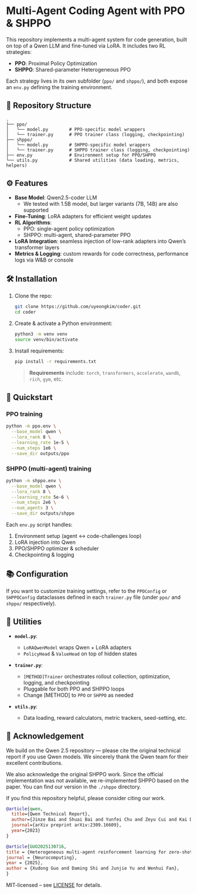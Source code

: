 # Multi-Agent Coding Agent with PPO & SHPPO

This repository implements a multi-agent system for code generation, built on top of a Qwen LLM and fine-tuned via LoRA. It includes two RL strategies:

- **PPO**: Proximal Policy Optimization  
- **SHPPO**: Shared-parameter Heterogeneous PPO

Each strategy lives in its own subfolder (`ppo/` and `shppo/`), and both expose an `env.py` defining the training environment.

<!-- Repository URL: https://github.com/uyeongkim/coder.git -->

<!-- --- -->

## 📂 Repository Structure

```
.
├── ppo/
│   └── model.py        # PPO-specific model wrappers
│   └── trainer.py      # PPO trainer class (logging, checkpointing)
├── shppo/
│   └── model.py        # SHPPO-specific model wrappers
│   └── trainer.py      # SHPPO trainer class (logging, checkpointing)
├── env.py              # Environment setup for PPO/SHPPO
└── utils.py            # Shared utilities (data loading, metrics, helpers)
```



## ⚙️ Features

- **Base Model**: Qwen2.5-coder LLM  
   - We tested with 1.5B model, but larger variants (7B, 14B) are also supported
- **Fine-Tuning**: LoRA adapters for efficient weight updates  
- **RL Algorithms**:  
  - PPO: single-agent policy optimization  
  - SHPPO: multi-agent, shared-parameter PPO  
- **LoRA Integration**: seamless injection of low-rank adapters into Qwen’s transformer layers  
- **Metrics & Logging**: custom rewards for code correctness, performance logs via W&B or console


## 🛠 Installation

1. Clone the repo:
   ```bash
   git clone https://github.com/uyeongkim/coder.git
   cd coder
   ```
2. Create & activate a Python environment:
   ```bash
   python3 -m venv venv
   source venv/bin/activate
   ```
3. Install requirements:
   ```bash
   pip install -r requirements.txt
   ```
   > **Requirements** include: `torch`, `transformers`, `accelerate`, `wandb`, `rich`, `gym`, etc.


## 🚀 Quickstart

### PPO training
```bash
python -m ppo.env \
  --base_model qwen \
  --lora_rank 8 \
  --learning_rate 1e-5 \
  --num_steps 1e6 \
  --save_dir outputs/ppo
```

### SHPPO (multi-agent) training
```bash
python -m shppo.env \
  --base_model qwen \
  --lora_rank 8 \
  --learning_rate 5e-6 \
  --num_steps 2e6 \
  --num_agents 3 \
  --save_dir outputs/shppo
```

Each `env.py` script handles:
1. Environment setup (agent ↔ code-challenges loop)  
2. LoRA injection into Qwen  
3. PPO/SHPPO optimizer & scheduler  
4. Checkpointing & logging



## 📚 Configuration

If you want to customize training settings, refer to the `PPOConfig` or `SHPPOConfig` dataclasses defined in each `trainer.py` file (under `ppo/` and `shppo/` respectively).


## 🧩 Utilities

- **`model.py`**:  
  - `LoRAQwenModel` wraps Qwen + LoRA adapters  
  - `PolicyHead` & `ValueHead` on top of hidden states

- **`trainer.py`**:  
  - `[METHOD]Trainer` orchestrates rollout collection, optimization, logging, and checkpointing  
  - Pluggable for both PPO and SHPPO loops
  - Change [METHOD] to `PPO` or `SHPPO` as needed

- **`utils.py`**:  
  - Data loading, reward calculators, metric trackers, seed-setting, etc.



## 📖 Acknowledgement

<!-- Please cite this work if you use it: -->

We build on the Qwen 2.5 repository — please cite the original technical report if you use Qwen models. We sincerely thank the Qwen team for their excellent contributions.

We also acknowledge the original SHPPO work. Since the official implementation was not available, we re-implemented SHPPO based on the paper. You can find our version in the `./shppo` directory.

If you find this repository helpful, please consider citing our work.


```bibtex
@article{qwen,
  title={Qwen Technical Report},
  author={Jinze Bai and Shuai Bai and Yunfei Chu and Zeyu Cui and Kai Dang and Xiaodong Deng and Yang Fan and Wenbin Ge and Yu Han and Fei Huang and Binyuan Hui and Luo Ji and Mei Li and Junyang Lin and Runji Lin and Dayiheng Liu and Gao Liu and Chengqiang Lu and Keming Lu and Jianxin Ma and Rui Men and Xingzhang Ren and Xuancheng Ren and Chuanqi Tan and Sinan Tan and Jianhong Tu and Peng Wang and Shijie Wang and Wei Wang and Shengguang Wu and Benfeng Xu and Jin Xu and An Yang and Hao Yang and Jian Yang and Shusheng Yang and Yang Yao and Bowen Yu and Hongyi Yuan and Zheng Yuan and Jianwei Zhang and Xingxuan Zhang and Yichang Zhang and Zhenru Zhang and Chang Zhou and Jingren Zhou and Xiaohuan Zhou and Tianhang Zhu},
  journal={arXiv preprint arXiv:2309.16609},
  year={2023}
}
```
```bibtex
@article{GUO2025130716,
title = {Heterogeneous multi-agent reinforcement learning for zero-shot scalable collaboration},
journal = {Neurocomputing},
year = {2025},
author = {Xudong Guo and Daming Shi and Junjie Yu and Wenhui Fan},
}
```


MIT-licensed – see [LICENSE](LICENSE) for details.
